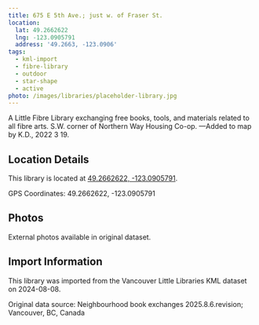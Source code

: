 ```yaml
---
title: 675 E 5th Ave.; just w. of Fraser St.
location:
  lat: 49.2662622
  lng: -123.0905791
  address: '49.2663, -123.0906'
tags:
  - kml-import
  - fibre-library
  - outdoor
  - star-shape
  - active
photo: /images/libraries/placeholder-library.jpg
---
```

A Little Fibre Library exchanging free books, tools, and materials related to all fibre arts.
S.W. corner of Northern Way Housing Co-op.
—Added to map by K.D., 2022 3 19.

## Location Details

This library is located at [49.2662622, -123.0905791](https://www.google.com/maps?q=49.2662622,-123.0905791).

GPS Coordinates: 49.2662622, -123.0905791

## Photos

External photos available in original dataset.

## Import Information

This library was imported from the Vancouver Little Libraries KML dataset on 2024-08-08.

Original data source: Neighbourhood book exchanges 2025.8.6.revision; Vancouver, BC, Canada
